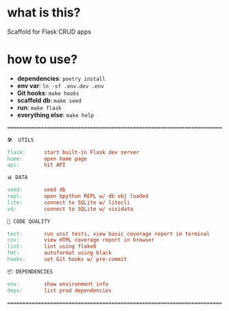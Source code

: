 # what is this?

Scaffold for Flask CRUD apps

# how to use?

* __dependencies__: `poetry install`
* __env var__: `ln -sf .env.dev .env`
* __Git hooks__: `make hooks`
* __scaffold db__: `make seed`
* __run__: `make flask`
* __everything else__: `make help`

```Makefile
======================================================================

🛠  UTILS

flask:      start built-in Flask dev server
home:       open home page
api:        hit API

📊 DATA

seed:       seed db
repl:       open bpython REPL w/ db obj loaded
lite:       connect to SQLite w/ litecli
vd:         connect to SQLite w/ visidata

🤖 CODE QUALITY

test:       run unit tests, view basic coverage report in terminal
cov:        view HTML coverage report in browser
lint:       lint using flake8
fmt:        autoformat using black
hooks:      set Git hooks w/ pre-commit

📦 DEPENDENCIES

env:        show environment info
deps:       list prod dependencies

======================================================================
```
